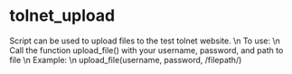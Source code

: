 # tolnet_upload

Script can be used to upload files to the test tolnet website. 
\n To use:
\n Call the function upload_file() with your username, password, and path to file 
\n Example:
\n upload_file(username, password, /filepath/)
